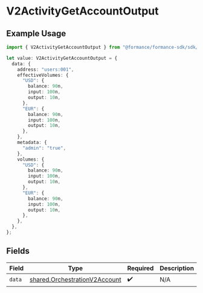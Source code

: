 # V2ActivityGetAccountOutput

## Example Usage

```typescript
import { V2ActivityGetAccountOutput } from "@formance/formance-sdk/sdk/models/shared";

let value: V2ActivityGetAccountOutput = {
  data: {
    address: "users:001",
    effectiveVolumes: {
      "USD": {
        balance: 90n,
        input: 100n,
        output: 10n,
      },
      "EUR": {
        balance: 90n,
        input: 100n,
        output: 10n,
      },
    },
    metadata: {
      "admin": "true",
    },
    volumes: {
      "USD": {
        balance: 90n,
        input: 100n,
        output: 10n,
      },
      "EUR": {
        balance: 90n,
        input: 100n,
        output: 10n,
      },
    },
  },
};
```

## Fields

| Field                                                                                 | Type                                                                                  | Required                                                                              | Description                                                                           |
| ------------------------------------------------------------------------------------- | ------------------------------------------------------------------------------------- | ------------------------------------------------------------------------------------- | ------------------------------------------------------------------------------------- |
| `data`                                                                                | [shared.OrchestrationV2Account](../../../sdk/models/shared/orchestrationv2account.md) | :heavy_check_mark:                                                                    | N/A                                                                                   |